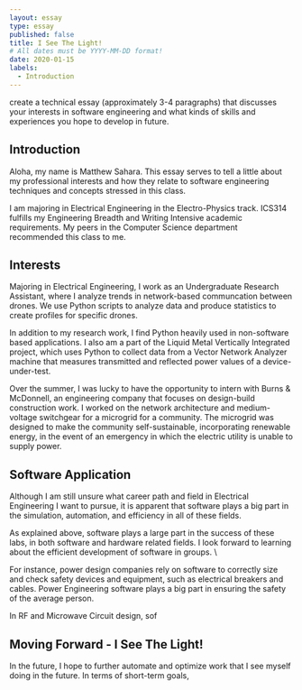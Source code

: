 ```yaml
---
layout: essay
type: essay
published: false
title: I See The Light!
# All dates must be YYYY-MM-DD format!
date: 2020-01-15
labels:
  - Introduction
---
```


create a technical essay (approximately 3-4 paragraphs) that discusses your interests in software engineering and what kinds of skills and experiences you hope to develop in future.

## Introduction
Aloha, my name is Matthew Sahara. This essay serves to tell a little about my professional interests and how they relate to software engineering techniques and concepts stressed in this class.

I am majoring in Electrical Engineering in the Electro-Physics track. ICS314 fulfills my Engineering Breadth and Writing Intensive academic requirements. My peers in the Computer Science department recommended this class to me.


## Interests
Majoring in Electrical Engineering, I work as an Undergraduate Research Assistant, where I analyze trends in network-based communcation between drones. We use Python scripts to analyze data and produce statistics to create profiles for specific drones.

In addition to my research work, I find Python heavily used in non-software based applications. I also am a part of the Liquid Metal Vertically Integrated project, which uses Python to collect data from a Vector Network Analyzer machine that measures transmitted and reflected power values of a device-under-test.

Over the summer, I was lucky to have the opportunity to intern with Burns & McDonnell, an engineering company that focuses on design-build construction work. I worked on the network architecture and medium-voltage switchgear for a microgrid for a community. The microgrid was designed to make the community self-sustainable, incorporating renewable energy, in the event of an emergency in which the electric utility is unable to supply power.


## Software Application
Although I am still unsure what career path and field in Electrical Engineering I want to pursue, it is apparent that software plays a big part in the simulation, automation, and efficiency in all of these fields.

As explained above, software plays a large part in the success of these labs, in both software and hardware related fields. I look forward to learning about the efficient development of software in groups. \

For instance, power design companies rely on software to correctly size and check safety devices and equipment, such as electrical breakers and cables. Power Engineering software plays a big part in ensuring the safety of the average person.

In RF and Microwave Circuit design, sof

## Moving Forward - I See The Light!
In the future, I hope to further automate and optimize work that I see myself doing in the future. In terms of short-term goals, 
